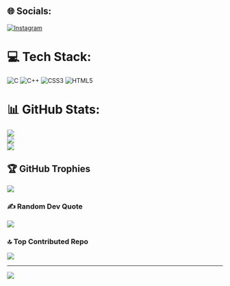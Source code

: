 
## 🌐 Socials:
[![Instagram](https://img.shields.io/badge/Instagram-%23E4405F.svg?logo=Instagram&logoColor=white)](https://instagram.com/beingharsh__) 

# 💻 Tech Stack:
![C](https://img.shields.io/badge/c-%2300599C.svg?style=for-the-badge&logo=c&logoColor=white) ![C++](https://img.shields.io/badge/c++-%2300599C.svg?style=for-the-badge&logo=c%2B%2B&logoColor=white) ![CSS3](https://img.shields.io/badge/css3-%231572B6.svg?style=for-the-badge&logo=css3&logoColor=white) ![HTML5](https://img.shields.io/badge/html5-%23E34F26.svg?style=for-the-badge&logo=html5&logoColor=white)
# 📊 GitHub Stats:
![](https://github-readme-stats.vercel.app/api?username=eliteharsh&theme=dark&hide_border=false&include_all_commits=true&count_private=true)<br/>
![](https://github-readme-streak-stats.herokuapp.com/?user=eliteharsh&theme=dark&hide_border=false)<br/>
![](https://github-readme-stats.vercel.app/api/top-langs/?username=eliteharsh&theme=dark&hide_border=false&include_all_commits=true&count_private=true&layout=compact)

## 🏆 GitHub Trophies
![](https://github-profile-trophy.vercel.app/?username=eliteharsh&theme=radical&no-frame=false&no-bg=true&margin-w=4)

### ✍️ Random Dev Quote
![](https://quotes-github-readme.vercel.app/api?type=vetical&theme=radical)

### 🔝 Top Contributed Repo
![](https://github-contributor-stats.vercel.app/api?username=eliteharsh&limit=5&theme=dark&combine_all_yearly_contributions=true)

---
[![](https://visitcount.itsvg.in/api?id=eliteharsh&icon=5&color=6)](https://visitcount.itsvg.in)

<!-- Proudly created with GPRM ( https://gprm.itsvg.in ) -->
